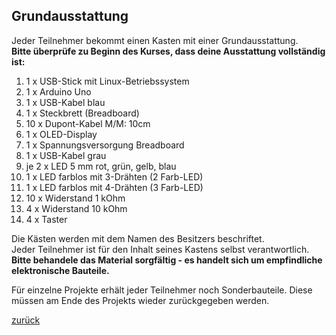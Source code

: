 ## Grundausstattung
Jeder Teilnehmer bekommt einen Kasten mit einer Grundausstattung.  
**Bitte überprüfe zu Beginn des Kurses, dass deine Ausstattung vollständig ist:**  

1. 1 x USB-Stick mit Linux-Betriebssystem
2. 1 x Arduino Uno
3. 1 x USB-Kabel blau
4. 1 x Steckbrett (Breadboard)
5. 10 x Dupont-Kabel M/M: 10cm 
6. 1 x OLED-Display
7. 1 x Spannungsversorgung Breadboard
8. 1 x USB-Kabel grau
9. je 2 x LED 5 mm rot, grün, gelb, blau
10. 1 x LED farblos mit 3-Drähten (2 Farb-LED)
11. 1 x LED farblos mit 4-Drähten (3 Farb-LED)
12. 10 x Widerstand 1 kOhm
13. 4 x Widerstand 10 kOhm
14. 4 x Taster

Die Kästen werden mit dem Namen des Besitzers beschriftet.  
Jeder Teilnehmer ist für den Inhalt seines Kastens selbst verantwortlich.  
**Bitte behandele das Material sorgfältig - es handelt sich um empfindliche elektronische Bauteile.**
  
Für einzelne Projekte erhält jeder Teilnehmer noch Sonderbauteile. Diese müssen am Ende des Projekts wieder zurückgegeben werden.




[zurück](../index.html)
